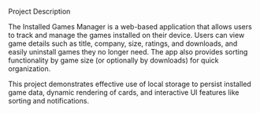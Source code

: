 Project Description

The Installed Games Manager is a web-based application that allows users to track and manage the games installed on their device. Users can view game details such as title, company, size, ratings, and downloads, and easily uninstall games they no longer need. The app also provides sorting functionality by game size (or optionally by downloads) for quick organization.

This project demonstrates effective use of local storage to persist installed game data, dynamic rendering of cards, and interactive UI features like sorting and notifications.